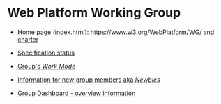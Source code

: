 # Web Platform Working Group

* Home page (index.html): https://www.w3.org/WebPlatform/WG/ and [charter](https://www.w3.org/2016/11/webplatform-charter.html)

* [Specification status](https://www.w3.org/WebPlatform/WG/PubStatus)

* [Group's _Work Mode_](https://github.com/w3c/WebPlatformWG/blob/gh-pages/WorkMode.md)

* [Information for new group members aka _Newbies_](https://github.com/w3c/WebPlatformWG/blob/gh-pages/Newbie.md)

* [Group Dashboard - overview information](https://labs.w3.org/unitas/?g=83482)
